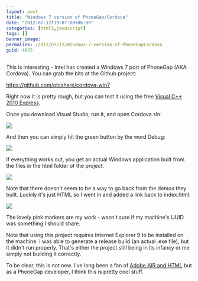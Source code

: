 ```yaml
---
layout: post
title: "Windows 7 version of PhoneGap/Cordova"
date: "2012-07-12T19:07:00+06:00"
categories: [html5,javascript]
tags: []
banner_image: 
permalink: /2012/07/12/Windows-7-version-of-PhoneGapCordova
guid: 4675
---
```


This is interesting - Intel has created a Windows 7 port of PhoneGap (AKA Cordova). You can grab the bits at the Github project: 

<a href="https://github.com/otcshare/cordova-win7">https://github.com/otcshare/cordova-win7</a>

Right now it is pretty rough, but you can test it using the free <a href="http://www.microsoft.com/visualstudio/en-us/products/2010-editions/visual-cpp-express">Visual C++ 2010 Express</a>. 

Once you download Visual Studio, run it, and open Cordova.sln:

<img src="https://static.raymondcamden.com/images/ScreenClip99.png" />

And then you can simply hit the green button by the word Debug:

<img src="https://static.raymondcamden.com/images/ScreenClip100.png" />

If everything works out, you get an actual Windows application built from the files in the html folder of the project.

<img src="https://static.raymondcamden.com/images/ScreenClip101.png" />

Note that there doesn't seem to be a way to go back from the demos they built. Luckily it's just HTML so I went in and added a link back to index.html:

<img src="https://static.raymondcamden.com/images/ScreenClip102.png" />

The lovely pink markers are my work - wasn't sure if my machine's UUID was something I should share.

Note that using this project requires Internet Explorer 9 to be installed on the machine. I was able to generate a release build (an actual .exe file), but it didn't run properly. That's either the project still being in its infancy or me simply not building it correctly. 

To be clear, this is not new. I've long been a fan of <a href="http://www.adobe.com/devnet/air/articles/getting_started_air_js.html">Adobe AIR and HTML</a> but as a PhoneGap developer, I think this is pretty cool stuff.